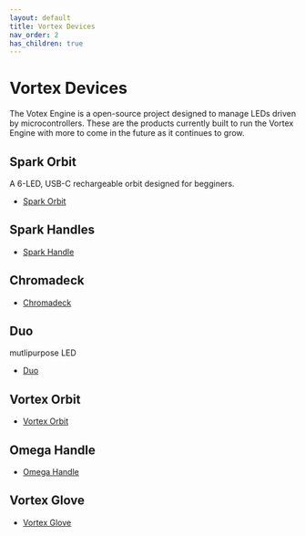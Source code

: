 ```yaml
---
layout: default
title: Vortex Devices
nav_order: 2
has_children: true
---
```


# Vortex Devices

The Votex Engine is a open-source project designed to manage LEDs driven by microcontrollers. These are the products currently built to run the Vortex Engine with more to come in the future as it continues to grow.

## Spark Orbit

A 6-LED, USB-C rechargeable orbit designed for begginers. 
- [Spark Orbit](Spark_Orbit_guide)

## Spark Handles
- [Spark Handle](Spark_Handle_guide)

## Chromadeck
- [Chromadeck](Chromadeck_guide.html)

## Duo
mutlipurpose LED
- [Duo](duo_guide)

## Vortex Orbit
- [Vortex Orbit](orbit_guide)

## Omega Handle
- [Omega Handle](handles_guide)

## Vortex Glove
- [Vortex Glove](gloves_guide)